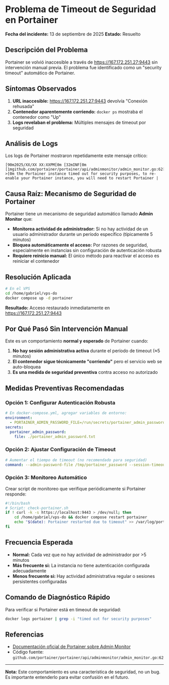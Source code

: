 # Problema de Timeout de Seguridad en Portainer

**Fecha del incidente:** 13 de septiembre de 2025
**Estado:** Resuelto

## Descripción del Problema

Portainer se volvió inaccesible a través de https://167.172.251.27:9443 sin intervención manual previa. El problema fue identificado como un "security timeout" automático de Portainer.

## Síntomas Observados

1. **URL inaccesible:** https://167.172.251.27:9443 devolvía "Conexión rehusada"
2. **Contenedor aparentemente corriendo:** `docker ps` mostraba el contenedor como "Up"
3. **Logs revelaban el problema:** Múltiples mensajes de timeout por seguridad

## Análisis de Logs

Los logs de Portainer mostraron repetidamente este mensaje crítico:

```
[90m2025/XX/XX XX:XXPM[0m [32mINF[0m [1mgithub.com/portainer/portainer/api/adminmonitor/admin_monitor.go:62[0m[36m >[0m the Portainer instance timed out for security purposes, to re-enable your Portainer instance, you will need to restart Portainer |
```

## Causa Raíz: Mecanismo de Seguridad de Portainer

Portainer tiene un mecanismo de seguridad automático llamado **Admin Monitor** que:

- **Monitorea actividad de administrador:** Si no hay actividad de un usuario administrador durante un período específico (típicamente 5 minutos)
- **Bloquea automáticamente el acceso:** Por razones de seguridad, especialmente en instancias sin configuración de autenticación robusta
- **Requiere reinicio manual:** El único método para reactivar el acceso es reiniciar el contenedor

## Resolución Aplicada

```bash
# En el VPS
cd /home/gabriel/vps-do
docker compose up -d portainer
```

**Resultado:** Acceso restaurado inmediatamente en https://167.172.251.27:9443

## Por Qué Pasó Sin Intervención Manual

Este es un comportamiento **normal y esperado** de Portainer cuando:

1. **No hay sesión administrativa activa** durante el período de timeout (≈5 minutos)
2. **El contenedor sigue técnicamente "corriendo"** pero el servicio web se auto-bloquea
3. **Es una medida de seguridad preventiva** contra acceso no autorizado

## Medidas Preventivas Recomendadas

### Opción 1: Configurar Autenticación Robusta
```yaml
# En docker-compose.yml, agregar variables de entorno:
environment:
  - PORTAINER_ADMIN_PASSWORD_FILE=/run/secrets/portainer_admin_password
secrets:
  portainer_admin_password:
    file: ./portainer_admin_password.txt
```

### Opción 2: Ajustar Configuración de Timeout
```yaml
# Aumentar el tiempo de timeout (no recomendado para seguridad)
command: --admin-password-file /tmp/portainer_password --session-timeout 30m
```

### Opción 3: Monitoreo Automático
Crear script de monitoreo que verifique periódicamente si Portainer responde:

```bash
#!/bin/bash
# Script: check-portainer.sh
if ! curl -k -s https://localhost:9443 > /dev/null; then
    cd /home/gabriel/vps-do && docker compose restart portainer
    echo "$(date): Portainer restarted due to timeout" >> /var/log/portainer-monitor.log
fi
```

## Frecuencia Esperada

- **Normal:** Cada vez que no hay actividad de administrador por >5 minutos
- **Más frecuente si:** La instancia no tiene autenticación configurada adecuadamente
- **Menos frecuente si:** Hay actividad administrativa regular o sesiones persistentes configuradas

## Comando de Diagnóstico Rápido

Para verificar si Portainer está en timeout de seguridad:
```bash
docker logs portainer | grep -i "timed out for security purposes"
```

## Referencias

- [Documentación oficial de Portainer sobre Admin Monitor](https://docs.portainer.io/)
- Código fuente: `github.com/portainer/portainer/api/adminmonitor/admin_monitor.go:62`

---
**Nota:** Este comportamiento es una característica de seguridad, no un bug. Es importante entenderlo para evitar confusión en el futuro.